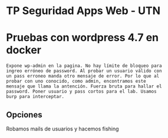 # TP Seguridad Apps Web - UTN

# Pruebas con wordpress 4.7 en docker
```
Expone wp-admin en la pagina. No hay límite de bloqueo para 
ingreo erróneo de password. Al probar un usuario válido con 
un pass erroneo manda otro mensaje de error. Por lo que al 
probar con uno conocido, como admin, encontramos este 
mensaje que llama la antención. Fuerza bruta para hallar el 
password. Poner usuario y pass cortos para el lab. Usamos 
burp para interceptar.
```

## Opciones
Robamos mails de usuarios y hacemos fishing
